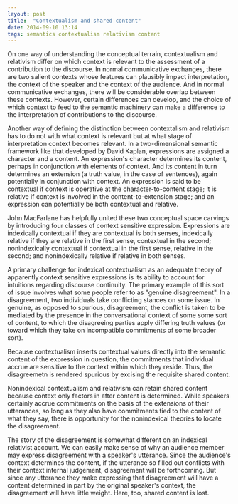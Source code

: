 ```yaml
---
layout: post
title:  "Contextualism and shared content"
date: 2014-09-10 13:14
tags: semantics contextualism relativism content
---
```


On one way of understanding the conceptual terrain, contextualism and relativism differ on which context is relevant to the assessment of a contribution to the discourse.  In normal communicative exchanges, there are two salient contexts whose features can plausibly impact interpretation, the context of the speaker and the context of the audience. And in normal communicative exchanges, there will be considerable overlap between these contexts.  However, certain differences can develop, and the choice of which context to feed to the semantic machinery can make a difference to the interpretation of contributions to the discourse.

Another way of defining the distinction between contextalism and relativism has to do not with what context is relevant but at what stage of interpretation context becomes relevant. In a two-dimensional semantic framework like that developed by David Kaplan, expressions are assigned a character and a content.  An expression's character determines its content, perhaps in conjunction with elements of context.  And its content in turn determines an extension (a truth value, in the case of sentences), again potentially in conjunction with context.  An expression is said to be contextual if context is operative at the character-to-content stage; it is relative if context is involved in the content-to-extension stage; and an expression can potentially be both contextual and relative.

John MacFarlane has helpfully united these two conceptual space carvings by introducing four classes of context sensitive expression.  Expressions are indexically contextual if they are contextual is both senses, indexically relative if they are relative in the first sense, contextual in the second; nonindexically contextual if contextual in the first sense, relative in the second; and nonindexically relative if relative in both senses.

A primary challenge for indexical contextualism as an adequate theory of apparently context sensitive expressions is its ability to account for intuitions regarding discourse continuity.  The primary example of this sort of issue involves what some people refer to as "genuine disagreement".  In a disagreement, two individuals take conflicting stances on some issue.  In genuine, as opposed to spurious, disagreement, the conflict is taken to be mediated by the presence in the conversational context of some some sort of content, to which the disagreeing parties apply differing truth values (or toward which they take on incompatible commitments of some broader sort).

Because contextualism inserts contextual values directly into the semantic content of the expression in question, the commitments that individual accrue are sensitive to the context within which they reside.  Thus, the disagreemetn is rendered spurious by excising the requisite shared content.

Nonindexical contextualism and relativism can retain shared content because context only factors in after content is determined.  While speakers certainly accrue commitments on the basis of the extensions of their utterances, so long as they also have commitments tied to the content of what they say, there is opportunity for the nonindexical theories to locate the disagreement.

The story of the disagreement is somewhat different on an indexical relativist account.  We can easily make sense of why an audience member may express disagreement with a speaker's utterance.  Since the audience's context determines the content, if the utterance so filled out conflicts with their context internal judgement, disagreement will be forthcoming.  But since any utterance they make expressing that disagreement will have a content determined in part by the original speaker's context, the disagreement will have little weight.  Here, too, shared content is lost.



